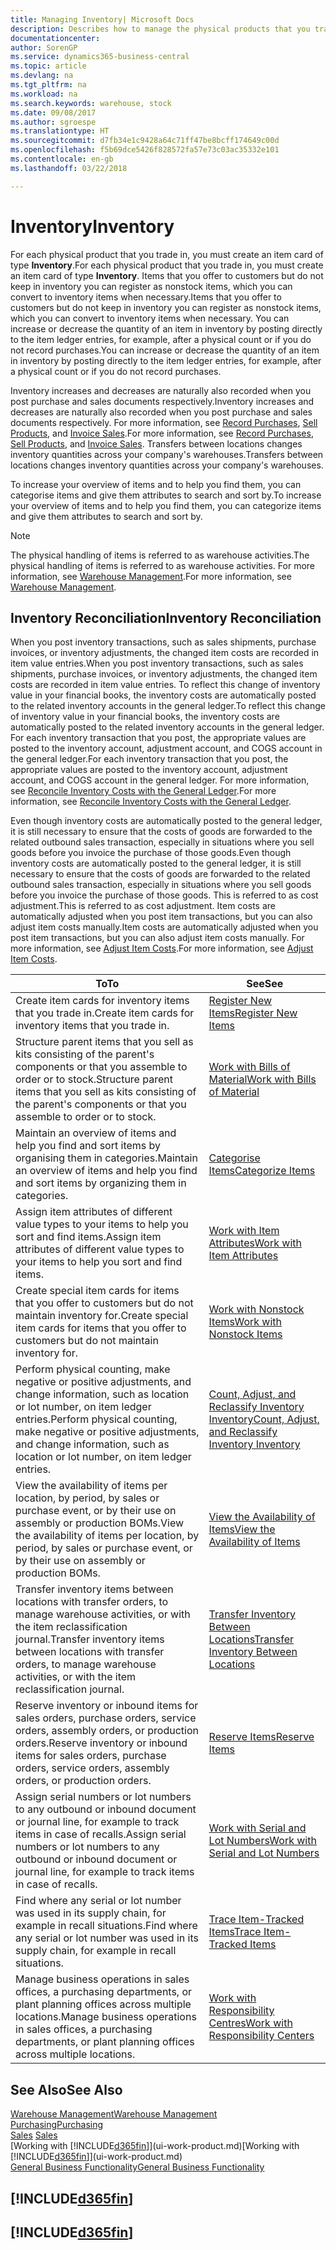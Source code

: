 ```yaml
---
title: Managing Inventory| Microsoft Docs
description: Describes how to manage the physical products that you trade in, for example, handling the stock in your warehouse.
documentationcenter: 
author: SorenGP
ms.service: dynamics365-business-central
ms.topic: article
ms.devlang: na
ms.tgt_pltfrm: na
ms.workload: na
ms.search.keywords: warehouse, stock
ms.date: 09/08/2017
ms.author: sgroespe
ms.translationtype: HT
ms.sourcegitcommit: d7fb34e1c9428a64c71ff47be8bcff174649c00d
ms.openlocfilehash: f5b69dce5426f828572fa57e73c03ac35332e101
ms.contentlocale: en-gb
ms.lasthandoff: 03/22/2018

---
```


# <a name="inventory"></a><span data-ttu-id="e7cf7-103">Inventory</span><span class="sxs-lookup"><span data-stu-id="e7cf7-103">Inventory</span></span>
<span data-ttu-id="e7cf7-104">For each physical product that you trade in, you must create an item card of type **Inventory**.</span><span class="sxs-lookup"><span data-stu-id="e7cf7-104">For each physical product that you trade in, you must create an item card of type **Inventory**.</span></span> <span data-ttu-id="e7cf7-105">Items that you offer to customers but do not keep in inventory you can register as nonstock items, which you can convert to inventory items when necessary.</span><span class="sxs-lookup"><span data-stu-id="e7cf7-105">Items that you offer to customers but do not keep in inventory you can register as nonstock items, which you can convert to inventory items when necessary.</span></span> <span data-ttu-id="e7cf7-106">You can increase or decrease the quantity of an item in inventory by posting directly to the item ledger entries, for example, after a physical count or if you do not record purchases.</span><span class="sxs-lookup"><span data-stu-id="e7cf7-106">You can increase or decrease the quantity of an item in inventory by posting directly to the item ledger entries, for example, after a physical count or if you do not record purchases.</span></span>

<span data-ttu-id="e7cf7-107">Inventory increases and decreases are naturally also recorded when you post purchase and sales documents respectively.</span><span class="sxs-lookup"><span data-stu-id="e7cf7-107">Inventory increases and decreases are naturally also recorded when you post purchase and sales documents respectively.</span></span> <span data-ttu-id="e7cf7-108">For more information, see [Record Purchases](purchasing-how-record-purchases.md), [Sell Products](sales-how-sell-products.md), and [Invoice Sales](sales-how-invoice-sales.md).</span><span class="sxs-lookup"><span data-stu-id="e7cf7-108">For more information, see [Record Purchases](purchasing-how-record-purchases.md), [Sell Products](sales-how-sell-products.md), and [Invoice Sales](sales-how-invoice-sales.md).</span></span> <span data-ttu-id="e7cf7-109">Transfers between locations changes inventory quantities across your company's warehouses.</span><span class="sxs-lookup"><span data-stu-id="e7cf7-109">Transfers between locations changes inventory quantities across your company's warehouses.</span></span>   

<span data-ttu-id="e7cf7-110">To increase your overview of items and to help you find them, you can categorise items and give them attributes to search and sort by.</span><span class="sxs-lookup"><span data-stu-id="e7cf7-110">To increase your overview of items and to help you find them, you can categorize items and give them attributes to search and sort by.</span></span>

> [!NOTE]
> <span data-ttu-id="e7cf7-111">The physical handling of items is referred to as warehouse activities.</span><span class="sxs-lookup"><span data-stu-id="e7cf7-111">The physical handling of items is referred to as warehouse activities.</span></span> <span data-ttu-id="e7cf7-112">For more information, see [Warehouse Management](warehouse-manage-warehouse.md).</span><span class="sxs-lookup"><span data-stu-id="e7cf7-112">For more information, see [Warehouse Management](warehouse-manage-warehouse.md).</span></span>

## <a name="inventory-reconciliation"></a><span data-ttu-id="e7cf7-113">Inventory Reconciliation</span><span class="sxs-lookup"><span data-stu-id="e7cf7-113">Inventory Reconciliation</span></span>
<span data-ttu-id="e7cf7-114">When you post inventory transactions, such as sales shipments, purchase invoices, or inventory adjustments, the changed item costs are recorded in item value entries.</span><span class="sxs-lookup"><span data-stu-id="e7cf7-114">When you post inventory transactions, such as sales shipments, purchase invoices, or inventory adjustments, the changed item costs are recorded in item value entries.</span></span> <span data-ttu-id="e7cf7-115">To reflect this change of inventory value in your financial books, the inventory costs are automatically posted to the related inventory accounts in the general ledger.</span><span class="sxs-lookup"><span data-stu-id="e7cf7-115">To reflect this change of inventory value in your financial books, the inventory costs are automatically posted to the related inventory accounts in the general ledger.</span></span> <span data-ttu-id="e7cf7-116">For each inventory transaction that you post, the appropriate values are posted to the inventory account, adjustment account, and COGS account in the general ledger.</span><span class="sxs-lookup"><span data-stu-id="e7cf7-116">For each inventory transaction that you post, the appropriate values are posted to the inventory account, adjustment account, and COGS account in the general ledger.</span></span> <span data-ttu-id="e7cf7-117">For more information, see [Reconcile Inventory Costs with the General Ledger](finance-how-to-post-inventory-costs-to-the-general-ledger.md).</span><span class="sxs-lookup"><span data-stu-id="e7cf7-117">For more information, see [Reconcile Inventory Costs with the General Ledger](finance-how-to-post-inventory-costs-to-the-general-ledger.md).</span></span>

<span data-ttu-id="e7cf7-118">Even though inventory costs are automatically posted to the general ledger, it is still necessary to ensure that the costs of goods are forwarded to the related outbound sales transaction, especially in situations where you sell goods before you invoice the purchase of those goods.</span><span class="sxs-lookup"><span data-stu-id="e7cf7-118">Even though inventory costs are automatically posted to the general ledger, it is still necessary to ensure that the costs of goods are forwarded to the related outbound sales transaction, especially in situations where you sell goods before you invoice the purchase of those goods.</span></span> <span data-ttu-id="e7cf7-119">This is referred to as cost adjustment.</span><span class="sxs-lookup"><span data-stu-id="e7cf7-119">This is referred to as cost adjustment.</span></span> <span data-ttu-id="e7cf7-120">Item costs are automatically adjusted when you post item transactions, but you can also adjust item costs manually.</span><span class="sxs-lookup"><span data-stu-id="e7cf7-120">Item costs are automatically adjusted when you post item transactions, but you can also adjust item costs manually.</span></span> <span data-ttu-id="e7cf7-121">For more information, see [Adjust Item Costs](inventory-how-adjust-item-costs.md).</span><span class="sxs-lookup"><span data-stu-id="e7cf7-121">For more information, see [Adjust Item Costs](inventory-how-adjust-item-costs.md).</span></span>

|<span data-ttu-id="e7cf7-122">To</span><span class="sxs-lookup"><span data-stu-id="e7cf7-122">To</span></span> |<span data-ttu-id="e7cf7-123">See</span><span class="sxs-lookup"><span data-stu-id="e7cf7-123">See</span></span> |
|---|----|
|<span data-ttu-id="e7cf7-124">Create item cards for inventory items that you trade in.</span><span class="sxs-lookup"><span data-stu-id="e7cf7-124">Create item cards for inventory items that you trade in.</span></span>|[<span data-ttu-id="e7cf7-125">Register New Items</span><span class="sxs-lookup"><span data-stu-id="e7cf7-125">Register New Items</span></span>](inventory-how-register-new-items.md)|
|<span data-ttu-id="e7cf7-126">Structure parent items that you sell as kits consisting of the parent's components or that you assemble to order or to stock.</span><span class="sxs-lookup"><span data-stu-id="e7cf7-126">Structure parent items that you sell as kits consisting of the parent's components or that you assemble to order or to stock.</span></span>|[<span data-ttu-id="e7cf7-127">Work with Bills of Material</span><span class="sxs-lookup"><span data-stu-id="e7cf7-127">Work with Bills of Material</span></span>](inventory-how-work-BOMs.md)|
|<span data-ttu-id="e7cf7-128">Maintain an overview of items and help you find and sort items by organising them in categories.</span><span class="sxs-lookup"><span data-stu-id="e7cf7-128">Maintain an overview of items and help you find and sort items by organizing them in categories.</span></span>|[<span data-ttu-id="e7cf7-129">Categorise Items</span><span class="sxs-lookup"><span data-stu-id="e7cf7-129">Categorize Items</span></span>](inventory-how-categorize-items.md)|
|<span data-ttu-id="e7cf7-130">Assign item attributes of different value types to your items to help you sort and find items.</span><span class="sxs-lookup"><span data-stu-id="e7cf7-130">Assign item attributes of different value types to your items to help you sort and find items.</span></span>|[<span data-ttu-id="e7cf7-131">Work with Item Attributes</span><span class="sxs-lookup"><span data-stu-id="e7cf7-131">Work with Item Attributes</span></span>](inventory-how-work-item-attributes.md)|
|<span data-ttu-id="e7cf7-132">Create special item cards for items that you offer to customers but do not maintain inventory for.</span><span class="sxs-lookup"><span data-stu-id="e7cf7-132">Create special item cards for items that you offer to customers but do not maintain inventory for.</span></span>|[<span data-ttu-id="e7cf7-133">Work with Nonstock Items</span><span class="sxs-lookup"><span data-stu-id="e7cf7-133">Work with Nonstock Items</span></span>](inventory-how-work-nonstock-items.md)|
|<span data-ttu-id="e7cf7-134">Perform physical counting, make negative or positive adjustments, and change information, such as location or lot number, on item ledger entries.</span><span class="sxs-lookup"><span data-stu-id="e7cf7-134">Perform physical counting, make negative or positive adjustments, and change information, such as location or lot number, on item ledger entries.</span></span>|[<span data-ttu-id="e7cf7-135">Count, Adjust, and Reclassify Inventory Inventory</span><span class="sxs-lookup"><span data-stu-id="e7cf7-135">Count, Adjust, and Reclassify Inventory Inventory</span></span>](inventory-how-count-adjust-reclassify.md)|
|<span data-ttu-id="e7cf7-136">View the availability of items per location, by period, by sales or purchase event, or by their use on assembly or production BOMs.</span><span class="sxs-lookup"><span data-stu-id="e7cf7-136">View the availability of items per location, by period, by sales or purchase event, or by their use on assembly or production BOMs.</span></span>|[<span data-ttu-id="e7cf7-137">View the Availability of Items</span><span class="sxs-lookup"><span data-stu-id="e7cf7-137">View the Availability of Items</span></span>](inventory-how-availability-overview.md)|
|<span data-ttu-id="e7cf7-138">Transfer inventory items between locations with transfer orders, to manage warehouse activities, or with the item reclassification journal.</span><span class="sxs-lookup"><span data-stu-id="e7cf7-138">Transfer inventory items between locations with transfer orders, to manage warehouse activities, or with the item reclassification journal.</span></span>|[<span data-ttu-id="e7cf7-139">Transfer Inventory Between Locations</span><span class="sxs-lookup"><span data-stu-id="e7cf7-139">Transfer Inventory Between Locations</span></span>](inventory-how-transfer-between-locations.md)|
|<span data-ttu-id="e7cf7-140">Reserve inventory or inbound items for sales orders, purchase orders, service orders, assembly orders, or production orders.</span><span class="sxs-lookup"><span data-stu-id="e7cf7-140">Reserve inventory or inbound items for sales orders, purchase orders, service orders, assembly orders, or production orders.</span></span>|[<span data-ttu-id="e7cf7-141">Reserve Items</span><span class="sxs-lookup"><span data-stu-id="e7cf7-141">Reserve Items</span></span>](inventory-how-to-reserve-items.md)|
|<span data-ttu-id="e7cf7-142">Assign serial numbers or lot numbers to any outbound or inbound document or journal line, for example to track items in case of recalls.</span><span class="sxs-lookup"><span data-stu-id="e7cf7-142">Assign serial numbers or lot numbers to any outbound or inbound document or journal line, for example to track items in case of recalls.</span></span>|[<span data-ttu-id="e7cf7-143">Work with Serial and Lot Numbers</span><span class="sxs-lookup"><span data-stu-id="e7cf7-143">Work with Serial and Lot Numbers</span></span>](inventory-how-work-item-tracking.md)|
|<span data-ttu-id="e7cf7-144">Find where any serial or lot number was used in its supply chain, for example in recall situations.</span><span class="sxs-lookup"><span data-stu-id="e7cf7-144">Find where any serial or lot number was used in its supply chain, for example in recall situations.</span></span>|[<span data-ttu-id="e7cf7-145">Trace Item-Tracked Items</span><span class="sxs-lookup"><span data-stu-id="e7cf7-145">Trace Item-Tracked Items</span></span>](inventory-how-to-trace-item-tracked-items.md)|
|<span data-ttu-id="e7cf7-146">Manage business operations in sales offices, a purchasing departments, or plant planning offices across multiple locations.</span><span class="sxs-lookup"><span data-stu-id="e7cf7-146">Manage business operations in sales offices, a purchasing departments, or plant planning offices across multiple locations.</span></span>|[<span data-ttu-id="e7cf7-147">Work with Responsibility Centres</span><span class="sxs-lookup"><span data-stu-id="e7cf7-147">Work with Responsibility Centers</span></span>](inventory-responsibility-centers.md)|

## <a name="see-also"></a><span data-ttu-id="e7cf7-148">See Also</span><span class="sxs-lookup"><span data-stu-id="e7cf7-148">See Also</span></span>  
[<span data-ttu-id="e7cf7-149">Warehouse Management</span><span class="sxs-lookup"><span data-stu-id="e7cf7-149">Warehouse Management</span></span>](warehouse-manage-warehouse.md)  
[<span data-ttu-id="e7cf7-150">Purchasing</span><span class="sxs-lookup"><span data-stu-id="e7cf7-150">Purchasing</span></span>](purchasing-manage-purchasing.md)  
<span data-ttu-id="e7cf7-151">[Sales](sales-manage-sales.md)  </span><span class="sxs-lookup"><span data-stu-id="e7cf7-151">[Sales](sales-manage-sales.md)  </span></span>  
<span data-ttu-id="e7cf7-152">[Working with [!INCLUDE[d365fin](includes/d365fin_md.md)]](ui-work-product.md)</span><span class="sxs-lookup"><span data-stu-id="e7cf7-152">[Working with [!INCLUDE[d365fin](includes/d365fin_md.md)]](ui-work-product.md)</span></span>  
[<span data-ttu-id="e7cf7-153">General Business Functionality</span><span class="sxs-lookup"><span data-stu-id="e7cf7-153">General Business Functionality</span></span>](ui-across-business-areas.md)

## [!INCLUDE[d365fin](includes/free_trial_md.md)]  
## [!INCLUDE[d365fin](includes/training_link_md.md)]

